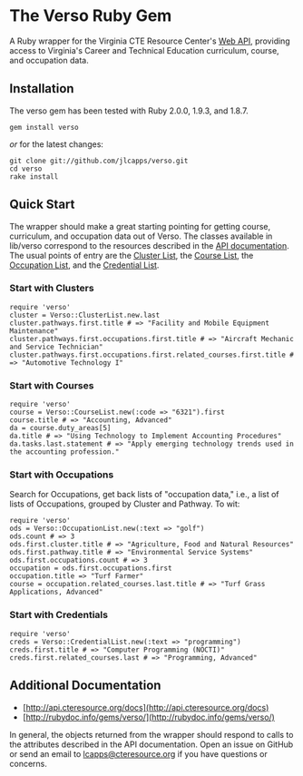 # The Verso Ruby Gem

A Ruby wrapper for the Virginia CTE Resource Center's [Web
API](http://api.cteresource.org), providing access to Virginia's Career and
Technical Education curriculum, course, and occupation data.

## Installation

The verso gem has been tested with Ruby 2.0.0, 1.9.3, and 1.8.7.

    gem install verso

*or* for the latest changes:

    git clone git://github.com/jlcapps/verso.git
    cd verso
    rake install

## Quick Start

The wrapper should make a great starting pointing for getting course,
curriculum, and occupation data out of Verso. The classes available in
lib/verso correspond to the resources described in the [API
documentation](http://api.cteresource.org/docs). The usual points of entry
are the [Cluster List](http://api.cteresource.org/docs/clusters), the
[Course List](http://api.cteresource.org/docs/courses), the [Occupation
List](http://api.cteresource.org/docs/occupations), and the [Credential
List](http://api.cteresource.org/docs/credentials).

### Start with Clusters

    require 'verso'
    cluster = Verso::ClusterList.new.last
    cluster.pathways.first.title # => "Facility and Mobile Equipment Maintenance"
    cluster.pathways.first.occupations.first.title # => "Aircraft Mechanic and Service Technician"
    cluster.pathways.first.occupations.first.related_courses.first.title # => "Automotive Technology I"

### Start with Courses

    require 'verso'
    course = Verso::CourseList.new(:code => "6321").first
    course.title # => "Accounting, Advanced"
    da = course.duty_areas[5]
    da.title # => "Using Technology to Implement Accounting Procedures"
    da.tasks.last.statement # => "Apply emerging technology trends used in the accounting profession."

### Start with Occupations

Search for Occupations, get back lists of "occupation data," i.e., a list of lists of Occupations, grouped by Cluster and Pathway. To wit:

    require 'verso'
    ods = Verso::OccupationList.new(:text => "golf")
    ods.count # => 3
    ods.first.cluster.title # => "Agriculture, Food and Natural Resources"
    ods.first.pathway.title # => "Environmental Service Systems"
    ods.first.occupations.count # => 3
    occupation = ods.first.occupations.first
    occupation.title => "Turf Farmer"
    course = occupation.related_courses.last.title # => "Turf Grass Applications, Advanced"

### Start with Credentials

    require 'verso'
    creds = Verso::CredentialList.new(:text => "programming")
    creds.first.title # => "Computer Programming (NOCTI)"
    creds.first.related_courses.last # => "Programming, Advanced"

## Additional Documentation

* [http://api.cteresource.org/docs](http://api.cteresource.org/docs)
* [http://rubydoc.info/gems/verso/](http://rubydoc.info/gems/verso/)

In general, the objects returned from the wrapper should respond to calls to
the attributes described in the API documentation. Open an issue on GitHub or
send an email to lcapps@cteresource.org if you have questions or concerns.
